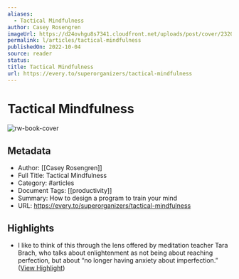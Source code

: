 ```yaml
---
aliases:
  - Tactical Mindfulness
author: Casey Rosengren
imageUrl: https://d24ovhgu8s7341.cloudfront.net/uploads/post/cover/2320/DALL_E_2022-10-04_15.17.50_-_a_yogi_training_like_a_Jedi_star_wars.png
permalink: l/articles/tactical-mindfulness
publishedOn: 2022-10-04
source: reader
status: 
title: Tactical Mindfulness
url: https://every.to/superorganizers/tactical-mindfulness
---
```

# Tactical Mindfulness

![rw-book-cover](https://d24ovhgu8s7341.cloudfront.net/uploads/post/cover/2320/DALL_E_2022-10-04_15.17.50_-_a_yogi_training_like_a_Jedi_star_wars.png)

## Metadata

- Author: [[Casey Rosengren]]
- Full Title: Tactical Mindfulness
- Category: #articles
- Document Tags: [[productivity]]
- Summary: How to design a program to train your mind
- URL: https://every.to/superorganizers/tactical-mindfulness

## Highlights

- I like to think of this through the lens offered by meditation teacher Tara Brach, who talks about enlightenment as not being about reaching perfection, but about “no longer having anxiety about imperfection.” ([View Highlight](https://read.readwise.io/read/01gm0vjgff918y4mgzc6v71v1z))
